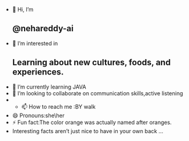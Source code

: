- 👋 Hi, I’m <p><h2>@nehareddy-ai
- 👀 I’m interested in <p><h2>Learning about new cultures, foods, and experiences.
- 🌱 I’m currently learning JAVA
- 💞️ I’m looking to collaborate on communication skills,active listening
- - 📫 How to reach me :BY walk
- 😄 Pronouns:she\her
- ⚡ Fun fact:The color orange was actually named after oranges.
- Interesting facts aren’t just nice to have in your own back …

<!---
nehareddy-ai/nehareddy-ai is a ✨ special ✨ repository because its `README.md` (this file) appears on your GitHub profile.
You can click the Preview link to take a look at your changes.
--->
